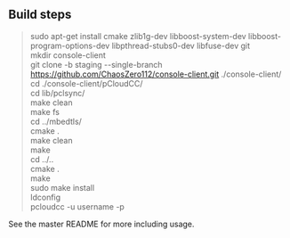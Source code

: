 ## Build steps

> sudo apt-get install cmake zlib1g-dev libboost-system-dev libboost-program-options-dev libpthread-stubs0-dev libfuse-dev git  
> mkdir console-client   
> git clone -b staging --single-branch https://github.com/ChaosZero112/console-client.git ./console-client/  
> cd ./console-client/pCloudCC/   
> cd lib/pclsync/        
> make clean    
> make fs     
> cd ../mbedtls/   
> cmake .      
> make clean     
> make       
> cd ../..      
> cmake .    
> make      
> sudo make install     
> ldconfig     
> pcloudcc -u username -p       

See the master README for more including usage.